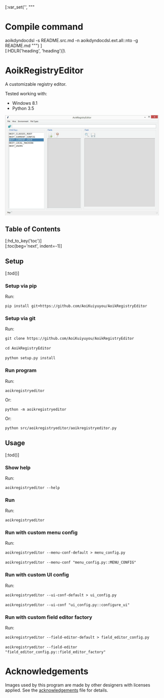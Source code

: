 [:var_set('', """
# Compile command
aoikdyndocdsl -s README.src.md -n aoikdyndocdsl.ext.all::nto -g README.md
""")
]\
[:HDLR('heading', 'heading')]\
# AoikRegistryEditor
A customizable registry editor.

Tested working with:
- Windows 8.1
- Python 3.5

![Image](https://raw.githubusercontent.com/AoiKuiyuyou/AoikRegistryEditor/0.1.0/screenshot/screenshot.gif)

## Table of Contents
[:hd_to_key('toc')]\
[:toc(beg='next', indent=-1)]

## Setup
[:tod()]

### Setup via pip
Run:
```
pip install git+https://github.com/AoiKuiyuyou/AoikRegistryEditor
```

### Setup via git
Run:
```
git clone https://github.com/AoiKuiyuyou/AoikRegistryEditor

cd AoikRegistryEditor

python setup.py install
```

### Run program
Run:
```
aoikregistryeditor
```
Or:
```
python -m aoikregistryeditor
```
Or:
```
python src/aoikregistryeditor/aoikregistryeditor.py
```

## Usage
[:tod()]

### Show help
Run:
```
aoikregistryeditor --help
```

### Run
Run:
```
aoikregistryeditor
```

### Run with custom menu config
Run:
```
aoikregistryeditor --menu-conf-default > menu_config.py

aoikregistryeditor --menu-conf "menu_config.py::MENU_CONFIG"
```

### Run with custom UI config
Run:
```
aoikregistryeditor --ui-conf-default > ui_config.py

aoikregistryeditor --ui-conf "ui_config.py::configure_ui"
```

### Run with custom field editor factory
Run:
```
aoikregistryeditor --field-editor-default > field_editor_config.py

aoikregistryeditor --field-editor "field_editor_config.py::field_editor_factory"
```

# Acknowledgements
Images used by this program are made by other designers with licenses applied.
See the [acknowledgements](/ACKS.md) file for details.
